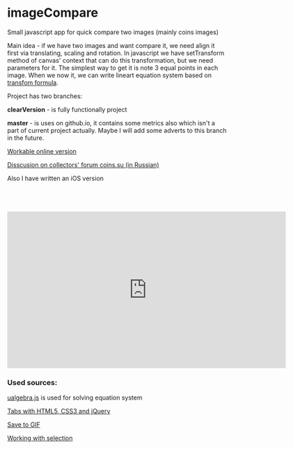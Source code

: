 imageCompare
============

Small javascript app for quick compare two images (mainly coins images)

Main idea - if we have two images and want compare it, we need align it first via translating, scaling and rotation. In javascript we have setTransform method of canvas' context that can do this transformation, but we need parameters for it. The simplest way to get it is note 3 equal points in each image. When we now it, we can write lineart equation system based on [transfom formula](http://www.bucephalus.org/text/CanvasHandbook/CanvasHandbook.html#settransform-a-b-c-d-e-f).

Project has two branches:

**clearVersion** - is fully functionally project

**master** - is uses on github.io, it contains some metrics also which isn't a part of current project actually. Maybe I will add some adverts to this branch in the future.

[Workable online version](http://aknew.github.io/imageCompare/ImageComporation.html)

[Disscusion on collectors' forum coins.su (in Russian)](http://coins.su/forum/topic/122674-programmka-dlya-bystrogo-vyravnivaniyasravneniya-monet/)

Also I have written an iOS version

<p><a href="https://itunes.apple.com/us/app/image-superposition/id1226666996?mt=8" style="display:inline-block;overflow:hidden;background:url(https://linkmaker.itunes.apple.com/assets/shared/badges/en-us/appstore-lrg.svg) no-repeat;width:135px;height:40px;background-size:contain;"></a></p>
<iframe id="ytplayer" type="text/html" width="640" height="360"
  src="https://www.youtube.com/embed//GvfVq6NqFiU"
  frameborder="0"></iframe>

### Used sources:

[ualgebra.js](https://github.com/plainas/ualgebra.js) is used for solving equation system

[Tabs with HTML5, CSS3 and jQuery](http://codepen.io/CesarGabriel/pen/tKaxq)

[Save to GIF](https://github.com/antimatter15/jsgif)

[Working with selection](http://www.script-tutorials.com/html5-image-crop-tool)
